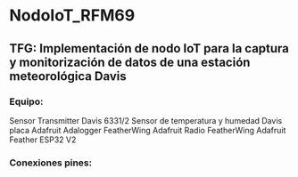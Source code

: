 # NodoIoT_RFM69
## TFG: Implementación de nodo IoT para la captura y monitorización de datos de una estación meteorológica Davis

### Equipo:
Sensor Transmitter Davis 6331/2
Sensor de temperatura y humedad Davis
placa Adafruit Adalogger FeatherWing
Adafruit Radio FeatherWing
Adafruit Feather ESP32 V2
### Conexiones pines:

![Image text](hhttps://github.com/adafruit/Adafruit-ESP32-Feather-V2-PCB/blob/main/Adafruit%20ESP32%20Feather%20V2%20Pinout.pdf)

 


